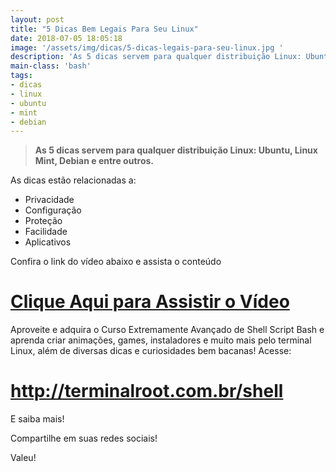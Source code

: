 ```yaml
---
layout: post
title: "5 Dicas Bem Legais Para Seu Linux"
date: 2018-07-05 18:05:18
image: '/assets/img/dicas/5-dicas-legais-para-seu-linux.jpg '
description: 'As 5 dicas servem para qualquer distribuição Linux: Ubuntu, Linux Mint, Debian e entre outros.'
main-class: 'bash'
tags:
- dicas
- linux
- ubuntu
- mint
- debian
---
```


> __As 5 dicas servem para qualquer distribuição Linux: Ubuntu, Linux Mint, Debian e entre outros.__

As dicas estão relacionadas a:

- Privacidade
- Configuração
- Proteção
- Facilidade
- Aplicativos

Confira o link do vídeo abaixo e assista o conteúdo

# [Clique Aqui para Assistir o Vídeo](https://youtu.be/LpASuM1Uhw8)

Aproveite e adquira o Curso Extremamente Avançado de Shell Script Bash e aprenda criar animações, games, instaladores e muito mais pelo terminal Linux, além de diversas dicas e curiosidades bem bacanas! Acesse:
# http://terminalroot.com.br/shell

E saiba mais!

Compartilhe em suas redes sociais!

Valeu!

<script async src="https://pagead2.googlesyndication.com/pagead/js/adsbygoogle.js"></script>

<!-- Informat -->
<ins class="adsbygoogle"
 style="display:block"
 data-ad-client="ca-pub-2838251107855362"
 data-ad-slot="2327980059"
 data-ad-format="auto"
 data-full-width-responsive="true"></ins>

<script>
(adsbygoogle = window.adsbygoogle || []).push({});
</script>

